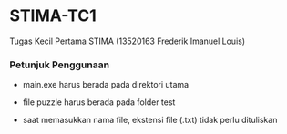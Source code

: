 # STIMA-TC1
Tugas Kecil Pertama STIMA (13520163 Frederik Imanuel Louis)

### Petunjuk Penggunaan

- main.exe harus berada pada direktori utama

- file puzzle harus berada pada folder test

- saat memasukkan nama file, ekstensi file (.txt) tidak perlu dituliskan
